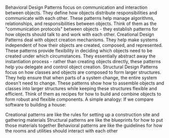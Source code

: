 Behavioral Design Patterns focus on communication and interaction between objects. They define how objects distribute responsibilities and communicate with each other. These patterns help manage algorithms, relationships, and responsibilities between objects. Think of them as the "communication protocols" between objects - they establish patterns for how objects should talk to and work with each other.
Creational Design Patterns deal with object creation mechanisms. They help make systems independent of how their objects are created, composed, and represented. These patterns provide flexibility in deciding which objects need to be created under which circumstances. They essentially abstract away the instantiation process - rather than creating objects directly, these patterns help you delegate and control object creation.
Structural Design Patterns focus on how classes and objects are composed to form larger structures. They help ensure that when parts of a system change, the entire system doesn't need to change. These patterns show how to assemble objects and classes into larger structures while keeping these structures flexible and efficient. Think of them as recipes for how to build and combine objects to form robust and flexible components.
A simple analogy: If we compare software to building a house:

Creational patterns are like the rules for setting up a construction site and gathering materials
Structural patterns are like the blueprints for how to put those materials together
Behavioral patterns are like the guidelines for how the rooms and utilities should interact with each other
